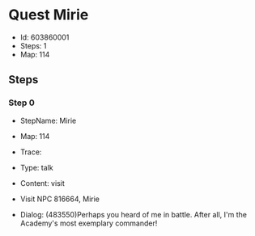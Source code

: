 # Quest Mirie

- Id: 603860001
- Steps: 1
- Map: 114

## Steps

### Step 0
- StepName:  Mirie
- Map:  114
- Trace:  
- Type:  talk
- Content:  visit
- Visit NPC 816664, Mirie

- Dialog: (483550)Perhaps you heard of me in battle. After all, I'm the Academy's most exemplary commander!


